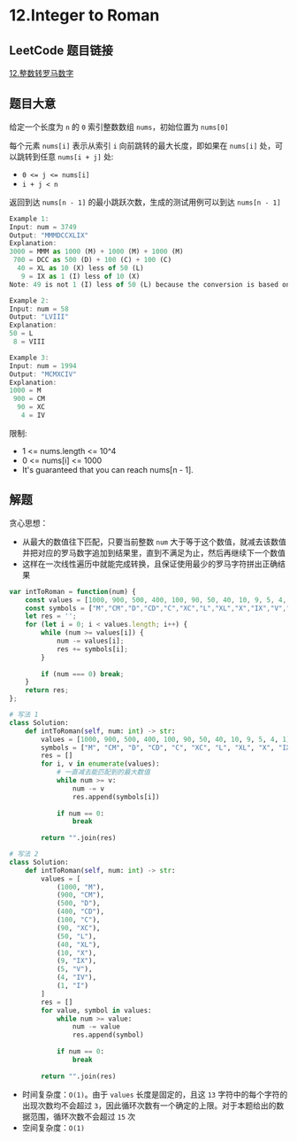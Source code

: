 # 12.Integer to Roman

## LeetCode 题目链接

[12.整数转罗马数字](https://leetcode.cn/problems/integer-to-roman/)

## 题目大意

给定一个长度为 `n` 的 `0` 索引整数数组 `nums`，初始位置为 `nums[0]`

每个元素 `nums[i]` 表示从索引 `i` 向前跳转的最大长度，即如果在 `nums[i]` 处，可以跳转到任意 `nums[i + j]` 处:
- `0 <= j <= nums[i]`
- `i + j < n`
  
返回到达 `nums[n - 1]` 的最小跳跃次数，生成的测试用例可以到达 `nums[n - 1]`

```js
Example 1:
Input: num = 3749
Output: "MMMDCCXLIX"
Explanation:
3000 = MMM as 1000 (M) + 1000 (M) + 1000 (M)
 700 = DCC as 500 (D) + 100 (C) + 100 (C)
  40 = XL as 10 (X) less of 50 (L)
   9 = IX as 1 (I) less of 10 (X)
Note: 49 is not 1 (I) less of 50 (L) because the conversion is based on decimal places

Example 2:
Input: num = 58
Output: "LVIII"
Explanation:
50 = L
 8 = VIII

Example 3:
Input: num = 1994
Output: "MCMXCIV"
Explanation:
1000 = M
 900 = CM
  90 = XC
   4 = IV
```

限制:
- 1 <= nums.length <= 10^4
- 0 <= nums[i] <= 1000
- It's guaranteed that you can reach nums[n - 1].

## 解题

贪心思想：
- 从最大的数值往下匹配，只要当前整数 `num` 大于等于这个数值，就减去该数值并把对应的罗马数字追加到结果里，直到不满足为止，然后再继续下一个数值
- 这样在一次线性遍历中就能完成转换，且保证使用最少的罗马字符拼出正确结果

```js
var intToRoman = function(num) {
    const values = [1000, 900, 500, 400, 100, 90, 50, 40, 10, 9, 5, 4, 1];
    const symbols = ["M","CM","D","CD","C","XC","L","XL","X","IX","V","IV","I"];
    let res = '';
    for (let i = 0; i < values.length; i++) {
        while (num >= values[i]) {
            num -= values[i];
            res += symbols[i];
        }
        
        if (num === 0) break;
    }
    return res;
};
```
```python
# 写法 1
class Solution:
    def intToRoman(self, num: int) -> str:
        values = [1000, 900, 500, 400, 100, 90, 50, 40, 10, 9, 5, 4, 1]
        symbols = ["M", "CM", "D", "CD", "C", "XC", "L", "XL", "X", "IX", "V", "IV", "I"]
        res = []
        for i, v in enumerate(values):
            # 一直减去能匹配到的最大数值
            while num >= v:
                num -= v
                res.append(symbols[i])
            
            if num == 0:
                break
        
        return "".join(res)

# 写法 2
class Solution:
    def intToRoman(self, num: int) -> str:
        values = [
            (1000, "M"),
            (900, "CM"),
            (500, "D"),
            (400, "CD"),
            (100, "C"),
            (90, "XC"),
            (50, "L"),
            (40, "XL"),
            (10, "X"),
            (9, "IX"),
            (5, "V"),
            (4, "IV"),
            (1, "I")
        ]
        res = []
        for value, symbol in values:
            while num >= value:
                num -= value
                res.append(symbol)
            
            if num == 0:
                break
            
        return "".join(res)
```

- 时间复杂度：`O(1)`。由于 `values` 长度是固定的，且这 `13` 字符中的每个字符的出现次数均不会超过 `3`，因此循环次数有一个确定的上限。对于本题给出的数据范围，循环次数不会超过 `15` 次
- 空间复杂度：`O(1)`
